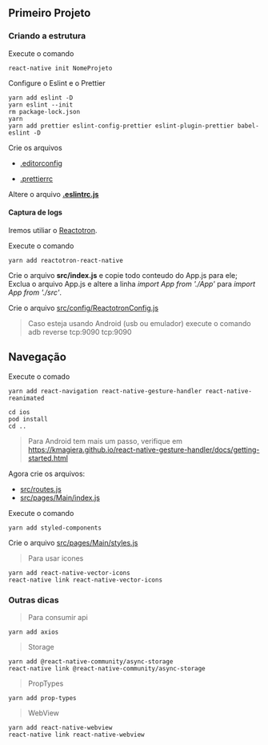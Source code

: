 ## Primeiro Projeto

### Criando a estrutura

Execute o comando

```
react-native init NomeProjeto
```

Configure o Eslint e o Prettier

```
yarn add eslint -D
yarn eslint --init
rm package-lock.json
yarn
yarn add prettier eslint-config-prettier eslint-plugin-prettier babel-eslint -D
```

Crie os arquivos

- [.editorconfig](/.editorconfig)

- [.prettierrc](/.prettierrc)

Altere o arquivo **[.eslintrc.js](/.eslintrc.js)**

#### Captura de logs

Iremos utiliar o [Reactotron](https://github.com/infinitered/reactotron).

Execute o comando

```
yarn add reactotron-react-native
```

Crie o arquivo **src/index.js** e copie todo conteudo do App.js para ele; Exclua o arquivo App.js e altere a linha _import App from './App'_ para _import App from './src'_.

Crie o arquivo [src/config/ReactotronConfig.js](/src/config/ReactotronConfig.js)

> Caso esteja usando Android (usb ou emulador) execute o comando adb reverse tcp:9090 tcp:9090

## Navegação

Execute o comado

```
yarn add react-navigation react-native-gesture-handler react-native-reanimated

cd ios
pod install
cd ..
```

> Para Android tem mais um passo, verifique em https://kmagiera.github.io/react-native-gesture-handler/docs/getting-started.html

Agora crie os arquivos:

- [src/routes.js](/src/routes.js)
- [src/pages/Main/index.js](/src/pages/Main/index.js)

Execute o comando

```
yarn add styled-components
```

Crie o arquivo [src/pages/Main/styles.js](/src/pages/Main/styles.js)

> Para usar icones

```
yarn add react-native-vector-icons
react-native link react-native-vector-icons
```

### Outras dicas

> Para consumir api

```
yarn add axios
```

> Storage

```
yarn add @react-native-community/async-storage
react-native link @react-native-community/async-storage
```

> PropTypes

```
yarn add prop-types
```

> WebView

```
yarn add react-native-webview
react-native link react-native-webview
```
